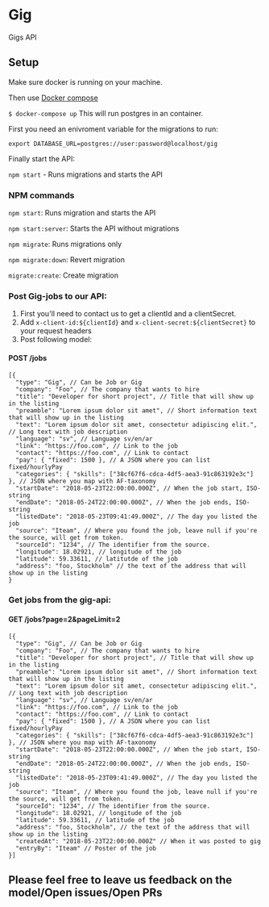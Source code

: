 # Gig
Gigs API


## Setup

Make sure docker is running on your machine.

Then use [Docker compose](https://docs.docker.com/compose/install/)

`$ docker-compose up` This will run postgres in an container.

First you need an enivroment variable for the migrations to run:

`export DATABASE_URL=postgres://user:password@localhost/gig`

Finally start the API:

`npm start` - Runs migrations and starts the API

### NPM commands

`npm start`: Runs migration and starts the API

`npm start:server`: Starts the API without migrations

`npm migrate`: Runs migrations only

`npm migrate:down`: Revert migration

`migrate:create`: Create migration


### Post Gig-jobs to our API:

1. First you'll need to contact us to get a clientId and a clientSecret.
2. Add `x-client-id:${clientId}` and `x-client-secret:${clientSecret}` to your request headers
3. Post following model:

#### POST /jobs
```
[{
  "type": "Gig", // Can be Job or Gig
  "company": "Foo", // The company that wants to hire
  "title": "Developer for short project", // Title that will show up in the listing
  "preamble": "Lorem ipsum dolor sit amet", // Short information text that will show up in the listing
  "text": "Lorem ipsum dolor sit amet, consectetur adipiscing elit.", // Long text with job description
  "language": "sv", // Language sv/en/ar
  "link": "https://foo.com", // Link to the job
  "contact": "https://foo.com", // Link to contact
  "pay": { "fixed": 1500 }, // A JSON where you can list fixed/hourlyPay
  "categories": { "skills": ["38cf67f6-cdca-4df5-aea3-91c863192e3c"] }, // JSON where you map with AF-taxonomy
  "startDate": "2018-05-23T22:00:00.000Z", // When the job start, ISO-string
  "endDate": "2018-05-24T22:00:00.000Z", // When the job ends, ISO-string
  "listedDate": "2018-05-23T09:41:49.000Z", // The day you listed the job
  "source": "Iteam", // Where you found the job, leave null if you're the source, will get from token.
  "sourceId": "1234", // The identifier from the source.
  "longitude": 18.02921, // longitude of the job
  "latitude": 59.33611, // latitutde of the job
  "address": "foo, Stockholm" // the text of the address that will show up in the listing
}
```


### Get jobs from the gig-api:

#### GET /jobs?page=2&pageLimit=2

```
[{
  "type": "Gig", // Can be Job or Gig
  "company": "Foo", // The company that wants to hire
  "title": "Developer for short project", // Title that will show up in the listing
  "preamble": "Lorem ipsum dolor sit amet", // Short information text that will show up in the listing
  "text": "Lorem ipsum dolor sit amet, consectetur adipiscing elit.", // Long text with job description
  "language": "sv", // Language sv/en/ar
  "link": "https://foo.com", // Link to the job
  "contact": "https://foo.com", // Link to contact
  "pay": { "fixed": 1500 }, // A JSON where you can list fixed/hourlyPay
  "categories": { "skills": ["38cf67f6-cdca-4df5-aea3-91c863192e3c"] }, // JSON where you map with AF-taxonomy
  "startDate": "2018-05-23T22:00:00.000Z", // When the job start, ISO-string
  "endDate": "2018-05-24T22:00:00.000Z", // When the job ends, ISO-string
  "listedDate": "2018-05-23T09:41:49.000Z", // The day you listed the job
  "source": "Iteam", // Where you found the job, leave null if you're the source, will get from token.
  "sourceId": "1234", // The identifier from the source.
  "longitude": 18.02921, // longitude of the job
  "latitude": 59.33611, // latitude of the job
  "address": "foo, Stockholm", // the text of the address that will show up in the listing
  "createdAt": "2018-05-23T22:00:00.000Z" // When it was posted to gig
  "entryBy": "Iteam" // Poster of the job
}]
```

## Please feel free to leave us feedback on the model/Open issues/Open PRs
